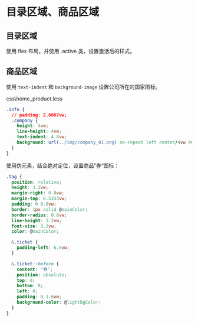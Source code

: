 # 目录区域、商品区域

## 目录区域

使用 flex 布局，并使用 .active 类，设置激活后的样式。

## 商品区域

使用 `text-indent` 和 `background-image` 设置公司所在的国家图标。

css\home_product.less

```css
.info {
  // padding: 2.6667vw;
  .company {
    height: 4vw;
    line-height: 4vw;
    text-indent: 4.8vw;
    background: url(../img/company_01.png) no-repeat left center/4vw 4vw;
  }
}
```

使用伪元素，结合绝对定位，设置商品”券“图标：

```css
.tag {
  position: relative;
  height: 3.2vw;
  margin-right: 0.8vw;
  margin-top: 0.5333vw;
  padding: 0 0.8vw;
  border: 1px solid @mainColor;
  border-radius: 0.8vw;
  line-height: 3.2vw;
  font-size: 3.2vw;
  color: @mainColor;

  &.ticket {
    padding-left: 6.8vw;
  }

  &.ticket::before {
    content: '券';
    position: absolute;
    top: 0;
    bottom: 0;
    left: 0;
    padding: 0 1.6vw;
    background-color: @lightBgColor;
  }
}
```
